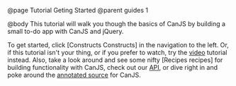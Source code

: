 @page Tutorial Geting Started
@parent guides 1

@body
This tutorial will walk you though the basics of CanJS by building a small
to-do app with CanJS and jQuery.

To get started, click [Constructs Constructs] in the navigation to the left. Or, if this
tutorial isn't your thing, or if you prefer to watch, try the [video](http://www.youtube.com/watch?feature=player_embedded&v=GdT4Oq6ZQ68) tutorial instead. Also, take a look around and see some nifty [Recipes recipes] for building functionality with CanJS, check out
our [API](../docs/index.html), or dive right in and poke around the [annotated source](http://canjs.com/release/latest/docs/can.jquery.html) for CanJS.
